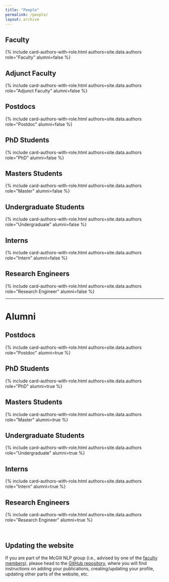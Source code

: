 ```yaml
---
title: "People"
permalink: /people/
layout: archive
---
```



## Faculty

{% include card-authors-with-role.html authors=site.data.authors role="Faculty" alumni=false %}

## Adjunct Faculty

{% include card-authors-with-role.html authors=site.data.authors role="Adjunct Faculty" alumni=false %}

## Postdocs

{% include card-authors-with-role.html authors=site.data.authors role="Postdoc" alumni=false %}

## PhD Students

{% include card-authors-with-role.html authors=site.data.authors role="PhD" alumni=false %}

## Masters Students

{% include card-authors-with-role.html authors=site.data.authors role="Master" alumni=false %}

## Undergraduate Students

{% include card-authors-with-role.html authors=site.data.authors role="Undergraduate" alumni=false %}

## Interns

{% include card-authors-with-role.html authors=site.data.authors role="Intern" alumni=false %}

## Research Engineers

{% include card-authors-with-role.html authors=site.data.authors role="Research Engineer" alumni=false %}

---

# Alumni


## Postdocs

{% include card-authors-with-role.html authors=site.data.authors role="Postdoc" alumni=true %}

## PhD Students

{% include card-authors-with-role.html authors=site.data.authors role="PhD" alumni=true %}

## Masters Students

{% include card-authors-with-role.html authors=site.data.authors role="Master" alumni=true %}

## Undergraduate Students

{% include card-authors-with-role.html authors=site.data.authors role="Undergraduate" alumni=true %}

## Interns

{% include card-authors-with-role.html authors=site.data.authors role="Intern" alumni=true %}

## Research Engineers

{% include card-authors-with-role.html authors=site.data.authors role="Research Engineer" alumni=true %}

<br/>

## Updating the website

If you are part of the McGill NLP group (i.e., advised by one of the [faculty members](https://mcgill-nlp.github.io/people/)), please head to the [GitHub repository](https://github.com/McGill-NLP/mcgill-nlp.github.io), where you will find instructions on adding your publications, creating/updating your profile, updating other parts of the website, etc.